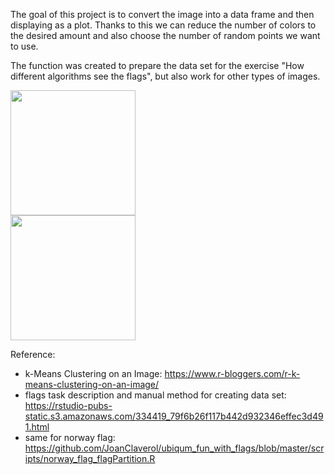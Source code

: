 The goal of this project is to convert the image into a data frame and then displaying as a plot. Thanks to this we can reduce the number of colors to the desired amount and also choose the number of random points we want to use.  

The function was created to prepare the data set for the exercise "How different algorithms see the flags", but also work for other types of images.

<div class="row">
  <div class="column">
    <img src="https://github.com/jachuR/image-to-plot/blob/master/Samples/norway.jpeg" width="200">

  </div>
  <div class="column">
    <img src="https://github.com/jachuR/image-to-plot/blob/master/Samples/starry_night.jpeg" width="200">

  </div>
</div>



Reference:
- k-Means Clustering on an Image:
  https://www.r-bloggers.com/r-k-means-clustering-on-an-image/
- flags task description and manual method for creating data set:
  https://rstudio-pubs-static.s3.amazonaws.com/334419_79f6b26f117b442d932346effec3d491.html
- same for norway flag:
  https://github.com/JoanClaverol/ubiqum_fun_with_flags/blob/master/scripts/norway_flag_flagPartition.R


